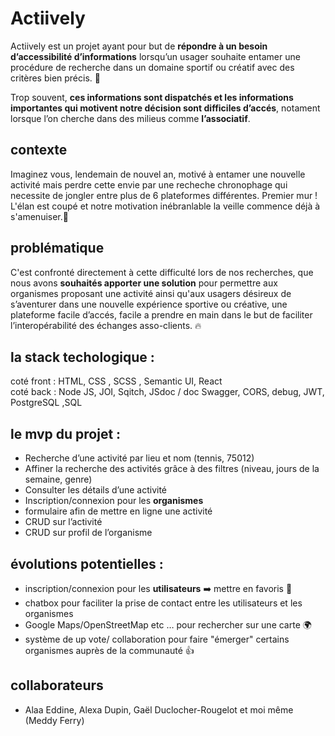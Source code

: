 # Actiively

Actiively est un projet ayant pour but de **répondre à un besoin d’accessibilité d’informations** lorsqu’un usager souhaite entamer une procédure de recherche  dans un domaine sportif ou créatif avec des critères bien précis. :climbing:	  

Trop souvent, **ces informations sont dispatchés et les informations importantes qui motivent notre décision sont difficiles d’accés**, notament lorsque l’on cherche dans des milieus comme **l’associatif**.    

## contexte
Imaginez vous, lendemain de nouvel an, motivé à entamer une nouvelle activité mais perdre cette envie par une recheche chronophage qui necessite de jongler entre plus de 6 plateformes différentes. Premier mur ! L'élan est coupé et notre motivation inébranlable la veille commence déjà à s'amenuiser.:cursing_face:	    

## problématique
C'est confronté directement à cette difficulté lors de nos recherches, que nous avons **souhaités apporter une solution** pour permettre aux organismes proposant une activité ainsi qu'aux usagers désireux de s’aventurer dans une nouvelle expérience sportive ou créative, une plateforme facile d’accés, facile a prendre en main dans le but de faciliter l’interopérabilité des échanges asso-clients. 🔥

## la stack techologique :

coté front : HTML, CSS , SCSS , Semantic UI, React  
coté back : Node JS, JOI, Sqitch, JSdoc / doc Swagger, CORS, debug, JWT, PostgreSQL ,SQL  

## le mvp du projet :  

- Recherche d’une activité par lieu et nom (tennis, 75012)
- Affiner la recherche des activités grâce à des filtres (niveau, jours de la semaine, genre)
- Consulter les détails d’une activité
- Inscription/connexion pour les **organismes**
- formulaire afin de mettre en ligne une activité
- CRUD sur l’activité
- CRUD sur profil de l’organisme

## évolutions potentielles :

- inscription/connexion pour les **utilisateurs** ➡️ mettre en favoris 🌟
- chatbox pour faciliter la prise de contact entre les utilisateurs et les organismes
- Google Maps/OpenStreetMap etc … pour rechercher sur une carte 🌍
- système de up vote/ collaboration pour faire "émerger" certains organismes auprès de la communauté 👍

## collaborateurs 
- Alaa Eddine, Alexa Dupin, Gaël Duclocher-Rougelot et moi même (Meddy Ferry) 
